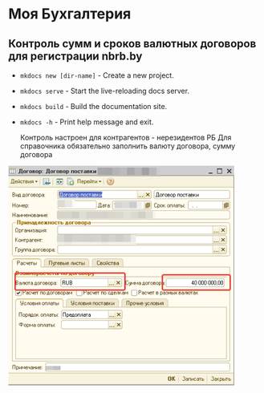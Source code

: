 # Моя Бухгалтерия

## Контроль сумм и сроков валютных договоров для регистрации nbrb.by
* `mkdocs new [dir-name]` - Create a new project.
* `mkdocs serve` - Start the live-reloading docs server.
* `mkdocs build` - Build the documentation site.
* `mkdocs -h` - Print help message and exit.

    Контроль настроен для контрагентов - нерезидентов РБ
    Для справочника обязательно заполнить валюту договора, сумму договора
    
<!-- ![Договор](images/MB/dogovor.png){: style="width:300px; height:auto;"} -->
<img src="images/MB/dogovor.png" alt="Договор" width="450" height="auto">